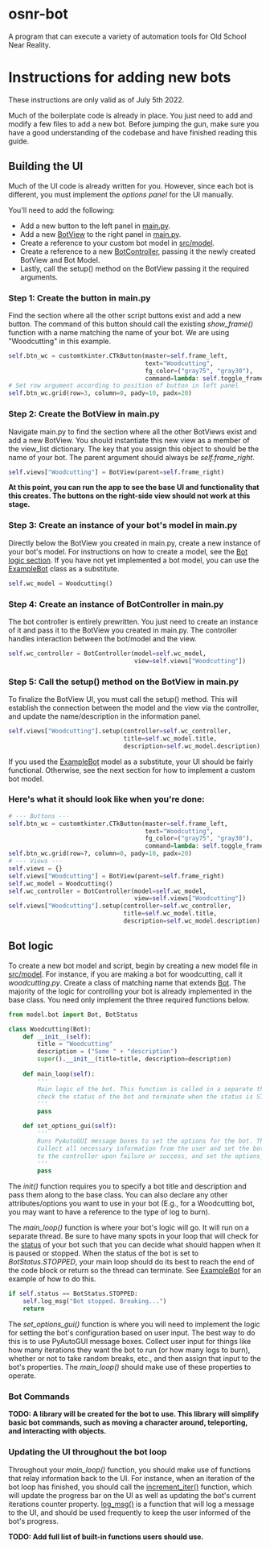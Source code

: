 # osnr-bot
 A program that can execute a variety of automation tools for Old School Near Reality.

# Instructions for adding new bots
These instructions are only valid as of July 5th 2022.

Much of the boilerplate code is already in place. You just need to add and modify a few files to add a new bot. Before jumping the gun, make sure you have a good understanding of the codebase and have finished reading this guide.

## Building the UI
Much of the UI code is already written for you. However, since each bot is different, you must implement the *options panel* for the UI manually.

You'll need to add the following:
- Add a new button to the left panel in [main.py](src/main.py).
- Add a new [BotView](src/views/bot_view.py) to the right panel in [main.py](src/main.py).
- Create a reference to your custom bot model in [src/model](src/model/).
- Create a reference to a new [BotController](src/controller/bot_controller.py), passing it the newly created BotView and Bot Model.
- Lastly, call the setup() method on the BotView passing it the required arguments.

### Step 1: Create the button in main.py
Find the section where all the other script buttons exist and add a new button. The command of this button should call the existing *show_frame()* function with a name matching the name of your bot. We are using "Woodcutting" in this example.

```python
self.btn_wc = customtkinter.CTkButton(master=self.frame_left,
                                      text="Woodcutting",
                                      fg_color=("gray75", "gray30"),
                                      command=lambda: self.toggle_frame_by_name("Woodcutting", self.btn_wc))
# Set row argument according to position of button in left panel
self.btn_wc.grid(row=3, column=0, pady=10, padx=20)
```

### Step 2: Create the BotView in main.py
Navigate main.py to find the section where all the other BotViews exist and add a new BotView. You should instantiate this new view as a member of the view_list dictionary. The key that you assign this object to should be the name of your bot. The parent argument should always be *self.frame_right*.

```python
self.views["Woodcutting"] = BotView(parent=self.frame_right)
```
**At this point, you can run the app to see the base UI and functionality that this creates. The buttons on the right-side view should not work at this stage.**

### Step 3: Create an instance of your bot's model in main.py
Directly below the BotView you created in main.py, create a new instance of your bot's model. For instructions on how to create a model, see the [Bot logic section](#bot-logic). If you have not yet implemented a bot model, you can use the [ExampleBot](src/model/example.py) class as a substitute.

```python
self.wc_model = Woodcutting()
```

### Step 4: Create an instance of BotController in main.py
The bot controller is entirely prewritten. You just need to create an instance of it and pass it to the BotView you created in main.py. The controller handles interaction between the bot/model and the view.

```python
self.wc_controller = BotController(model=self.wc_model,
                                   view=self.views["Woodcutting"])
```

### Step 5: Call the setup() method on the BotView in main.py
To finalize the BotView UI, you must call the setup() method. This will establish the connection between the model and the view via the controller, and update the name/description in the information panel.

```python
self.views["Woodcutting"].setup(controller=self.wc_controller,
                                title=self.wc_model.title,
                                description=self.wc_model.description)
```

If you used the [ExampleBot](src/model/example_bot.py) model as a substitute, your UI should be fairly functional. Otherwise, see the next section for how to implement a custom bot model.

### Here's what it should look like when you're done:
```python
# --- Buttons ---
self.btn_wc = customtkinter.CTkButton(master=self.frame_left,
                                      text="Woodcutting",
                                      fg_color=("gray75", "gray30"),
                                      command=lambda: self.toggle_frame_by_name("Woodcutting", self.btn_wc))
self.btn_wc.grid(row=?, column=0, pady=10, padx=20)
# --- Views ---
self.views = {}
self.views["Woodcutting"] = BotView(parent=self.frame_right)
self.wc_model = Woodcutting()
self.wc_controller = BotController(model=self.wc_model,
                                   view=self.views["Woodcutting"])
self.views["Woodcutting"].setup(controller=self.wc_controller,
                                title=self.wc_model.title,
                                description=self.wc_model.description)
```

## Bot logic
To create a new bot model and script, begin by creating a new model file in [src/model](src/model/). For instance, if you are making a bot for woodcutting, call it *woodcutting.py*. Create a class of matching name that extends [Bot](src/model/bot.py). The majority of the logic for controlling your bot is already implemented in the base class. You need only implement the three required functions below.

```python
from model.bot import Bot, BotStatus

class Woodcutting(Bot):
    def __init__(self):
        title = "Woodcutting"
        description = ("Some " + "description")
        super().__init__(title=title, description=description)
    
    def main_loop(self):
        '''
        Main logic of the bot. This function is called in a separate thread. The main loop should frequently
        check the status of the bot and terminate when the status is STOPPED.
        '''
        pass

    def set_options_gui(self):
        '''
        Runs PyAutoGUI message boxes to set the options for the bot. This function is called on a separate thread.
        Collect all necessary information from the user and set the bot's options. This function should log messages
        to the controller upon failure or success, and set the options_set flag to True if successful.
        '''
        pass
```

The *init()* function requires you to specify a bot title and description and pass them along to the base class. You can also declare any other attributes/options you want to use in your bot (E.g., for a Woodcutting bot, you may want to have a reference to the type of log to burn).

The *main_loop()* function is where your bot's logic will go. It will run on a separate thread. Be sure to have many spots in your loop that will check for the [status](src/model/bot.py) of your bot such that you can decide what should happen when it is paused or stopped. When the status of the bot is set to *BotStatus.STOPPED*, your main loop should do its best to reach the end of the code block or return so the thread can terminate. See [ExampleBot](src/model/example_bot.py) for an example of how to do this.

```python
if self.status == BotStatus.STOPPED:
    self.log_msg("Bot stopped. Breaking...")
    return
```

The *set_options_gui()* function is where you will need to implement the logic for setting the bot's configuration based on user input. The best way to do this is to use PyAutoGUI message boxes. Collect user input for things like how many iterations they want the bot to run (or how many logs to burn), whether or not to take random breaks, etc., and then assign that input to the bot's properties. The *main_loop()* should make use of these properties to operate.

### Bot Commands
**TODO: A library will be created for the bot to use. This library will simplify basic bot commands, such as moving a character around, teleporting, and interacting with objects.**

### Updating the UI throughout the bot loop
Throughout your *main_loop()* function, you should make use of functions that relay information back to the UI. For instance, when an iteration of the bot loop has finished, you should call the [increment_iter()](src/model/bot.py#increment_iter) function, which will update the progress bar on the UI as well as updating the bot's current iterations counter property. [log_msg()](src/model/bot.py#log_msg) is a function that will log a message to the UI, and should be used frequently to keep the user informed of the bot's progress.

**TODO: Add full list of built-in functions users should use.**
